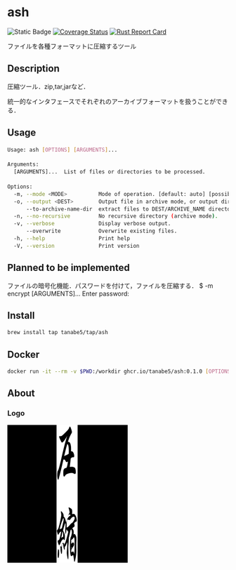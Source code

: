 # ash
![Static Badge](https://img.shields.io/badge/License-MIT-green)
[![Coverage Status](https://coveralls.io/repos/github/tanabe5/ash/badge.svg?branch=main)](https://coveralls.io/github/tanabe5/ash?branch=main)
[![Rust Report Card](https://rust-reportcard.xuri.me/badge/github.com/tanabe5/ash)](https://rust-reportcard.xuri.me/report/github.com/tanabe5/ash)

ファイルを各種フォーマットに圧縮するツール

## Description
圧縮ツール．zip,tar,jarなど．

統一的なインタフェースでそれぞれのアーカイブフォーマットを扱うことができる．

## Usage
```sh
Usage: ash [OPTIONS] [ARGUMENTS]...

Arguments:
  [ARGUMENTS]...  List of files or directories to be processed.

Options:
  -m, --mode <MODE>          Mode of operation. [default: auto] [possible values: auto, archive, extract, list]
  -o, --output <DEST>        Output file in archive mode, or output directory in extraction mode
      --to-archive-name-dir  extract files to DEST/ARCHIVE_NAME directory (extract mode).
  -n, --no-recursive         No recursive directory (archive mode).
  -v, --verbose              Display verbose output.
      --overwrite            Overwrite existing files.
  -h, --help                 Print help
  -V, --version              Print version
```

## Planned to be implemented
ファイルの暗号化機能．パスワードを付けて，ファイルを圧縮する．
$ -m encrypt [ARGUMENTS]...
Enter password:

## Install
```sh
brew install tap tanabe5/tap/ash
```

## Docker
```sh
docker run -it --rm -v $PWD:/workdir ghcr.io/tanabe5/ash:0.1.0 [OPTIONS] [ARGUMENTS]...
```

## About

### Logo
![logo](ashlogo.png)

